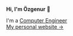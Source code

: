 **Hi, I'm Özgenur** 👋

I'm a [Computer Engineer](https://www.linkedin.com/in/ozgenur-ozkara/)<br />
[My personal website &rarr;](https://ozgenurozkara.vercel.app/)



